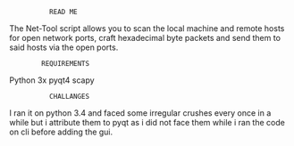               READ ME

The Net-Tool script allows you to scan the local machine and remote hosts for open network ports, craft hexadecimal byte packets and send them to said hosts via the open ports.

            REQUIREMENTS

Python 3x
pyqt4
scapy

              CHALLANGES

I ran it on python 3.4 and faced some irregular crushes every once in a while but i attribute them to pyqt as i did not face them while i ran the code on cli before adding the gui.